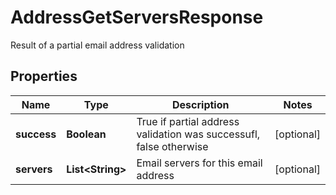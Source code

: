 

# AddressGetServersResponse

Result of a partial email address validation
## Properties

Name | Type | Description | Notes
------------ | ------------- | ------------- | -------------
**success** | **Boolean** | True if partial address validation was successufl, false otherwise |  [optional]
**servers** | **List&lt;String&gt;** | Email servers for this email address |  [optional]



